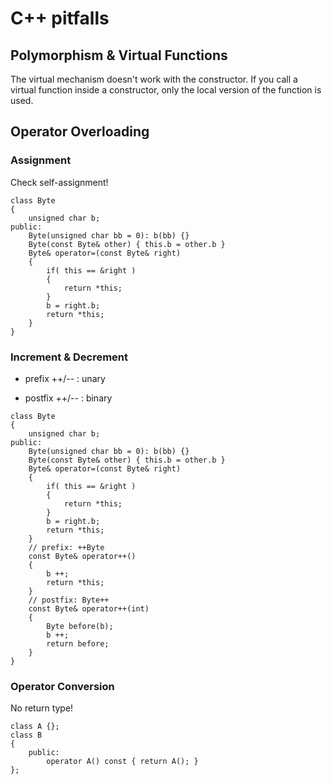 # C++ pitfalls #

## Polymorphism & Virtual Functions ##

The virtual mechanism doesn't work with the constructor.
If you call a virtual function inside a constructor, only the local version of the function is used.


## Operator Overloading ##
### Assignment ###
Check self-assignment!
```
class Byte
{
	unsigned char b;
public:
	Byte(unsigned char bb = 0): b(bb) {}
	Byte(const Byte& other) { this.b = other.b }
	Byte& operator=(const Byte& right)
	{
		if( this == &right )
		{
			return *this;
		}
		b = right.b;
		return *this;
	}
}
```

### Increment & Decrement ###
- prefix ++/-- : unary

- postfix ++/-- : binary
```
class Byte
{
	unsigned char b;
public:
	Byte(unsigned char bb = 0): b(bb) {}
	Byte(const Byte& other) { this.b = other.b }
	Byte& operator=(const Byte& right)
	{
		if( this == &right )
		{
			return *this;
		}
		b = right.b;
		return *this;
	}
	// prefix: ++Byte
	const Byte& operator++()
	{
		b ++;
		return *this;
	}
	// postfix: Byte++
	const Byte& operator++(int)
	{
		Byte before(b);
		b ++;
		return before;
	}
}
```

### Operator Conversion ###
No return type!
```
class A {};
class B
{
	public:
		operator A() const { return A(); }
};
```

